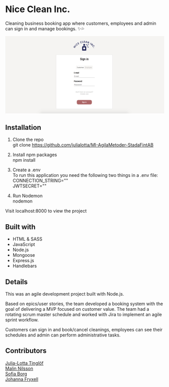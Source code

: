 # Nice Clean Inc.
Cleaning business booking app where customers, employees and admin can sign in and manage bookings. ✨💦

![](./screenshot.jpg)


## Installation
1. Clone the repo\
git clone https://github.com/julialotta/MI-AgilaMetoder-StadaFintAB

2. Install npm packages\
npm install

3. Create a .env\
To run this application you need the following two things in a .env file:\
CONNECTION_STRING=""\
JWTSECRET=""

4. Run Nodemon\
nodemon

Visit localhost:8000 to view the project

## Built with
- HTML & SASS
- JavaScript
- Node.js
- Mongoose
- Express.js
- Handlebars

## Details
This was an agile development project built with Node.js.

Based on epics/user stories, the team developed a booking system with the goal of delivering a MVP focused on customer value. The team had a rotating scrum master schedule and worked with Jira to implement an agile sprint workflow.

Customers can sign in and book/cancel cleanings, employees can see their schedules and admin can perform administrative tasks.

## Contributors
[Julia-Lotta Tinglöf](https://github.com/julialotta) </br>
[Malin Nilsson](https://github.com/malin-nilsson) </br>
[Sofia Borg](https://github.com/sofiaborg) </br>
[Johanna Fryxell](https://github.com/johannafryxell)
